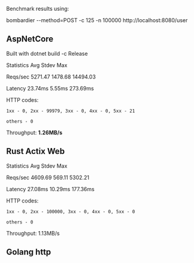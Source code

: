 
Benchmark results using:

bombardier --method=POST -c 125 -n 100000 http://localhost:8080/user

## AspNetCore

Built with dotnet build -c Release

Statistics        Avg      Stdev        Max

  Reqs/sec      5271.47    1478.68   14494.03

  Latency       23.74ms     5.55ms   273.69ms

  HTTP codes:

    1xx - 0, 2xx - 99979, 3xx - 0, 4xx - 0, 5xx - 21

    others - 0

  Throughput:     **1.26MB/s**




## Rust Actix Web

Statistics        Avg      Stdev        Max

  Reqs/sec      4609.69     569.11    5302.21

  Latency       27.08ms    10.29ms   177.36ms

  HTTP codes:

    1xx - 0, 2xx - 100000, 3xx - 0, 4xx - 0, 5xx - 0

    others - 0

  Throughput:     1.13MB/s



## Golang http





